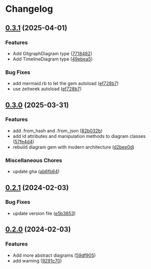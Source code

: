 # Changelog

## [0.3.1](https://github.com/seuros/diagram-ruby/compare/diagram/v0.3.0...diagram/v0.3.1) (2025-04-01)


### Features

* Add GitgraphDiagram type ([7718482](https://github.com/seuros/diagram-ruby/commit/77184820be127a6ca681cf1f0f68697ac0ab776f))
* Add TimelineDiagram type ([49ebea5](https://github.com/seuros/diagram-ruby/commit/49ebea5901239d7427b14d6324f9829b230a56f2))


### Bug Fixes

* add mermaid.rb to let the gem autoload ([ef728b7](https://github.com/seuros/diagram-ruby/commit/ef728b77a4a81457e58d2c85a75fdd2b0d1b3eaa))
* use zeitwrek autoload ([ef728b7](https://github.com/seuros/diagram-ruby/commit/ef728b77a4a81457e58d2c85a75fdd2b0d1b3eaa))

## [0.3.0](https://github.com/seuros/diagram-ruby/compare/diagram/v0.2.1...diagram/v0.3.0) (2025-03-31)


### Features

* add .from_hash and .from_json ([82b032b](https://github.com/seuros/diagram-ruby/commit/82b032b8f4a4bb8f9d85f462de26a6a0d7d775a7))
* add id attributes and manipulation methods to diagram classes ([57fe4d4](https://github.com/seuros/diagram-ruby/commit/57fe4d4f17c585b7b8262df243fee0e2df6f668b))
* rebuild diagram gem with modern architecture ([d2bee0d](https://github.com/seuros/diagram-ruby/commit/d2bee0d18a4f1759190b9597d89c8dc2deb90d83))


### Miscellaneous Chores

* update gha ([ab6fb64](https://github.com/seuros/diagram-ruby/commit/ab6fb6411a3a7267b272d7af72533c8041b1fd1d))

## [0.2.1](https://github.com/seuros/diagram-ruby/compare/diagram/v0.2.0...diagram/v0.2.1) (2024-02-03)


### Bug Fixes

* update version file ([e5b3853](https://github.com/seuros/diagram-ruby/commit/e5b385353a8d0fd6c904d65f276db481dd39793d))

## [0.2.0](https://github.com/seuros/diagram-ruby/compare/diagram-v0.0.1...diagram/v0.2.0) (2024-02-03)


### Features

* Add more abstract diagrams ([59df905](https://github.com/seuros/diagram-ruby/commit/59df90526f6e7168f66968c929ede42d97729cd2))
* add warning ([9291c70](https://github.com/seuros/diagram-ruby/commit/9291c70987a4855f64254240ec285240cd2b9987))
